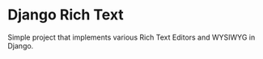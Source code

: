 # Django Rich Text

Simple project that implements various Rich Text Editors and WYSIWYG in Django.
